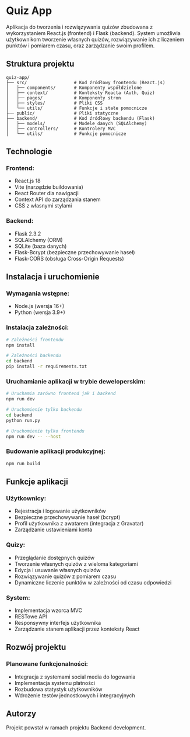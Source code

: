 # Quiz App

Aplikacja do tworzenia i rozwiązywania quizów zbudowana z wykorzystaniem React.js (frontend) i Flask (backend). System umożliwia użytkownikom tworzenie własnych quizów, rozwiązywanie ich z liczeniem punktów i pomiarem czasu, oraz zarządzanie swoim profilem.

## Struktura projektu

```
quiz-app/
├── src/                  # Kod źródłowy frontendu (React.js)
│   ├── components/       # Komponenty współdzielone
│   ├── context/          # Konteksty Reacta (Auth, Quiz)
│   ├── pages/            # Komponenty stron
│   ├── styles/           # Pliki CSS
│   └── utils/            # Funkcje i stałe pomocnicze
├── public/               # Pliki statyczne
├── backend/              # Kod źródłowy backendu (Flask)
│   ├── models/           # Modele danych (SQLAlchemy)
│   ├── controllers/      # Kontrolery MVC
│   └── utils/            # Funkcje pomocnicze
```

## Technologie

### Frontend:
- React.js 18
- Vite (narzędzie buildowania)
- React Router dla nawigacji
- Context API do zarządzania stanem
- CSS z własnymi stylami

### Backend:
- Flask 2.3.2
- SQLAlchemy (ORM)
- SQLite (baza danych)
- Flask-Bcrypt (bezpieczne przechowywanie haseł)
- Flask-CORS (obsługa Cross-Origin Requests)

## Instalacja i uruchomienie

### Wymagania wstępne:
- Node.js (wersja 16+)
- Python (wersja 3.9+)

### Instalacja zależności:

```bash
# Zależności frontendu
npm install

# Zależności backendu
cd backend
pip install -r requirements.txt
```

### Uruchamianie aplikacji w trybie deweloperskim:

```bash
# Uruchamia zarówno frontend jak i backend
npm run dev

# Uruchomienie tylko backendu
cd backend
python run.py

# Uruchomienie tylko frontendu
npm run dev -- --host
```

### Budowanie aplikacji produkcyjnej:

```bash
npm run build
```

## Funkcje aplikacji

### Użytkownicy:
- Rejestracja i logowanie użytkowników
- Bezpieczne przechowywanie haseł (bcrypt)
- Profil użytkownika z awatarem (integracja z Gravatar)
- Zarządzanie ustawieniami konta

### Quizy:
- Przeglądanie dostępnych quizów
- Tworzenie własnych quizów z wieloma kategoriami
- Edycja i usuwanie własnych quizów
- Rozwiązywanie quizów z pomiarem czasu
- Dynamiczne liczenie punktów w zależności od czasu odpowiedzi

### System:
- Implementacja wzorca MVC
- RESTowe API
- Responsywny interfejs użytkownika
- Zarządzanie stanem aplikacji przez konteksty React

## Rozwój projektu

### Planowane funkcjonalności:
- Integracja z systemami social media do logowania
- Implementacja systemu płatności
- Rozbudowa statystyk użytkowników
- Wdrożenie testów jednostkowych i integracyjnych

## Autorzy

Projekt powstał w ramach projektu Backend development.
